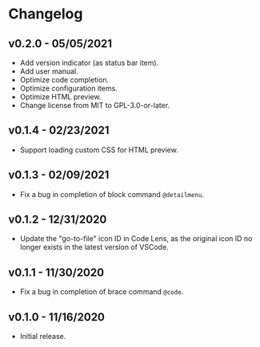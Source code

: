 <!--
Copyright (C) 2020,2021  CismonX <admin@cismon.net>

Copying and distribution of this file, with or without modification, are
permitted in any medium without royalty, provided the copyright notice and
this notice are preserved. This file is offered as-is, without any warranty.
-->

# Changelog

## v0.2.0 - 05/05/2021

* Add version indicator (as status bar item).
* Add user manual.
* Optimize code completion.
* Optimize configuration items.
* Optimize HTML preview.
* Change license from MIT to GPL-3.0-or-later.

## v0.1.4 - 02/23/2021

* Support loading custom CSS for HTML preview.

## v0.1.3 - 02/09/2021

* Fix a bug in completion of block command `@detailmenu`.

## v0.1.2 - 12/31/2020

* Update the "go-to-file" icon ID in Code Lens, as the original icon ID no longer exists in the latest version of VSCode.

## v0.1.1 - 11/30/2020

* Fix a bug in completion of brace command `@code`.

## v0.1.0 - 11/16/2020

* Initial release.
